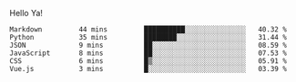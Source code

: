 Hello Ya!

<!--START_SECTION:waka-->

```text
Markdown         44 mins         ██████████░░░░░░░░░░░░░░░   40.32 %
Python           35 mins         ████████░░░░░░░░░░░░░░░░░   31.44 %
JSON             9 mins          ██░░░░░░░░░░░░░░░░░░░░░░░   08.59 %
JavaScript       8 mins          ██░░░░░░░░░░░░░░░░░░░░░░░   07.53 %
CSS              6 mins          █▒░░░░░░░░░░░░░░░░░░░░░░░   05.91 %
Vue.js           3 mins          █░░░░░░░░░░░░░░░░░░░░░░░░   03.39 %
```

<!--END_SECTION:waka-->
